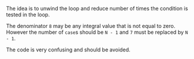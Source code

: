 The idea is to unwind the loop and reduce number of times the condition is
tested in the loop.

The denominator `8` may be any integral value that is not equal to zero. However
the number of `case`s should be `N - 1` and `7` must be replaced by `N - 1`.

The code is very confusing and should be avoided.
